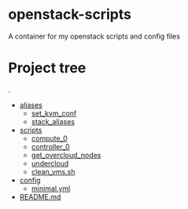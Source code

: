 # openstack-scripts
A container for my openstack scripts and config files

# Project tree

.
 * [aliases](./aliases)
   * [set_kvm_conf](./aliases/set_kvm_conf)
   * [stack_aliases](./aliases/stack_aliases)
 * [scripts](./scripts)
   * [compute_0](./scripts/compute_0)
   * [controller_0](./scripts/controller_0)
   * [get_overcloud_nodes](./scripts/get_overcloud_nodes)
   * [undercloud](./scripts/undercloud)
   * [clean_vms.sh](./scripts/clean_vms.sh)
 * [config](./config)
   * [minimal.yml](./config/minimal.yml)
 * [README.md](./README.md)
